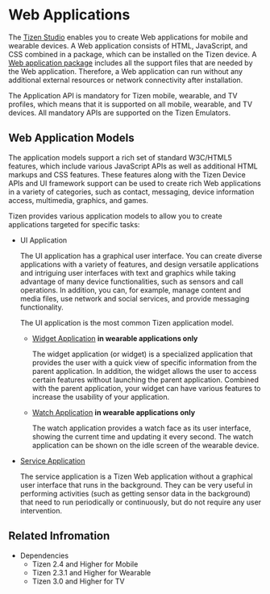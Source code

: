 # Web Applications

The [Tizen Studio](../../../tizen-studio/index.md) enables you to create Web applications for mobile and wearable devices. A Web application consists of HTML, JavaScript, and CSS combined in a package, which can be installed on the Tizen device. A [Web application package](../../tutorials/process/app-dev-process.md#package) includes all the support files that are needed by the Web application. Therefore, a Web application can run without any additional external resources or network connectivity after installation.

The Application API is mandatory for Tizen mobile, wearable, and TV profiles, which means that it is supported on all mobile, wearable, and TV devices. All mandatory APIs are supported on the Tizen Emulators.

## Web Application Models

The application models support a rich set of standard W3C/HTML5 features, which include various JavaScript APIs as well as additional HTML markups and CSS features. These features along with the Tizen Device APIs and UI framework support can be used to create rich Web applications in a variety of categories, such as contact, messaging, device information access, multimedia, graphics, and games.

Tizen provides various application models to allow you to create applications targeted for specific tasks:

- UI Application

  The UI application has a graphical user interface. You can create diverse applications with a variety of features, and design versatile applications and intriguing user interfaces with text and graphics while taking advantage of many device functionalities, such as sensors and call operations. In addition, you can, for example, manage content and media files, use network and social services, and provide messaging functionality.

  The UI application is the most common Tizen application model.

  - [Widget Application](web-widget.md) **in wearable applications only**

    The widget application (or widget) is a specialized application that provides the user with a quick view of specific information from the parent application. In addition, the widget allows the user to access certain features without launching the parent application. Combined with the parent application, your widget can have various features to increase the usability of your application.

  - [Watch Application](watch-app.md) **in wearable applications only**

    The watch application provides a watch face as its user interface, showing the current time and updating it every second. The watch application can be shown on the idle screen of the wearable device.

- [Service Application](service-app.md)

  The service application is a Tizen Web application without a graphical user interface that runs in the background. They can be very useful in performing activities (such as getting sensor data in the background) that need to run periodically or continuously, but do not require any user intervention.

## Related Infromation
- Dependencies
  - Tizen 2.4 and Higher for Mobile
  - Tizen 2.3.1 and Higher for Wearable
  - Tizen 3.0 and Higher for TV

